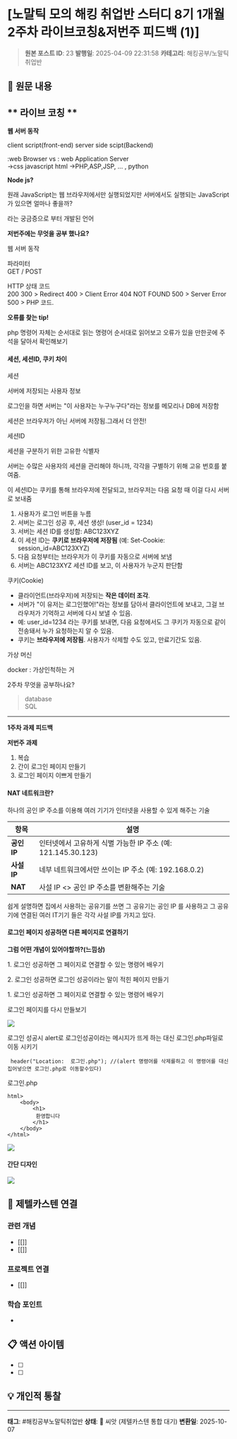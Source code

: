 # [노말틱 모의 해킹 취업반 스터디 8기 1개월 2주차 라이브코칭&저번주 피드백 (1)]

> **원본 포스트 ID**: 23
> **발행일**: 2025-04-09 22:31:58
> **카테고리**: 해킹공부/노말틱 취업반

## 📝 원문 내용

## ** 라이브 코칭 **  
  
**웹 서버 동작**

  
client script(front-end) server side scipt(Backend)

:web Browser vs : web Application Server   
→css javascript html →PHP,ASP,JSP, ... , python

**Node js?**

원래 JavaScript는 웹 브라우저에서만 실행되었지만 서버에서도 실행되는 JavaScript가 있으면 얼마나 좋을까?

라는 궁금증으로 부터 개발된 언어

  
**저번주에는 무엇을 공부 했나요?**

웹 서버 동작

파라미터   
GET / POST

HTTP 상태 코드   
200 300 > Redirect 400 > Client Error 404 NOT FOUND 500 > Server Error 500 > PHP 코드.

**오류를 찾는 tip!**

  
<?php  
/*   
asdsadasd

asdsadsadsad  
*/(주석)   
?>

php 명령어 자체는 순서대로 읽는 명령어 순서대로 읽어보고 오류가 있을 만한곳에 주석을 달아서 확인해보기

#### **세션, 세션ID, 쿠키 차이**

세션 

서버에 저장되는 사용자 정보

로그인을 하면 서버는 "이 사용자는 누구누구다"라는 정보를 메모리나 DB에 저장함

세션은 브라우저가 아닌 서버에 저장됨.그래서 더 안전!

세션ID

세션을 구분하기 위한 고유한 식별자 

서버는 수많은 사용자의 세션을 관리해야 하니까, 각각을 구별하기 위해 고유 번호를 붙여줌.

이 세션ID는 쿠키를 통해 브라우저에 전달되고, 브라우저는 다음 요청 때 이걸 다시 서버로 보내줌

  1. 사용자가 로그인 버튼을 누름
  2. 서버는 로그인 성공 후, 세션 생성! (user_id = 1234)
  3. 서버는 세션 ID를 생성함: ABC123XYZ
  4. 이 세션 ID는 **쿠키로 브라우저에 저장됨** (예: Set-Cookie: session_id=ABC123XYZ)
  5. 다음 요청부터는 브라우저가 이 쿠키를 자동으로 서버에 보냄
  6. 서버는 ABC123XYZ 세션 ID를 보고, 이 사용자가 누군지 판단함



쿠키(Cookie)

  * 클라이언트(브라우저)에 저장되는 **작은 데이터 조각**.
  * 서버가 "이 유저는 로그인했어!"라는 정보를 담아서 클라이언트에 보내고, 그걸 브라우저가 기억하고 서버에 다시 보낼 수 있음.
  * 예: user_id=1234 라는 쿠키를 보내면, 다음 요청에서도 그 쿠키가 자동으로 같이 전송돼서 누가 요청하는지 알 수 있음.
  * 쿠키는 **브라우저에 저장됨**. 사용자가 삭제할 수도 있고, 만료기간도 있음.



  
  
가상 머신   
  
docker : 가상인척하는 거

  
2주차 무엇을 공부하나요?   
> database   
> SQL

* * *

**1주차 과제 피드백**

**저번주 과제**

  1. 복습 
  2. 간이 로그인 페이지 만들기
  3. 로그인 페이지 이쁘게 만들기



#### **NAT 네트워크란?**

하나의 공인 IP 주소를 이용해 여러 기기가 인터넷을 사용할 수 있게 해주는 기술

항목 | **설명**  
---|---  
**공인 IP** | 인터넷에서 고유하게 식별 가능한 IP 주소 (예: 121.145.30.123)  
**사설 IP** | 네부 네트워크에서만 쓰이는 IP 주소 (예: 192.168.0.2)  
**NAT** | 사설 IP <> 공인 IP 주소를 변환해주는 기술  
  
쉽게 설명하면 집에서 사용하는 공유기를 쓰면 그 공유기는 공인 IP 를 사용하고 그 공유기에 연결된 여러 IT기기 들은 각각 사설 IP를 가지고 있다.

#### **로그인 페이지 성공하면 다른 페이지로 연결하기**

**그럼 어떤 개념이 있어야할까?(느낌상)**

1\. 로그인 성공하면 그 페이지로 연결할 수 있는 명령어 배우기

2\. 로그인 성공하면 로그인 성공이라는 말이 적힌 페이지 만들기

1\. 로그인 성공하면 그 페이지로 연결할 수 있는 명령어 배우기

로그인 페이지를 다시 만들보기

![](./img/23_img.png)

로그인 성공시 alert로 로그인성공이라는 메시지가 뜨게 하는 대신 로그인.php파일로 이동 시키기
    
    
     header("Location:  로그인.php"); //(alert 명령어를 삭제를하고 이 명령어를 대신 집어넣으면 로그인.php로 이동할수있다)

로그인.php
    
    
    html>
        <body>
            <h1>
             환영합니다
            </h1>
        </body>
    </html>

![](./img/23_img_1.png)

#### **간단 디자인**

![](./img/23_img_2.png)


## 🔗 제텔카스텐 연결

### 관련 개념
- [[]]
- [[]]

### 프로젝트 연결
- [[]]

### 학습 포인트
-

## 📋 액션 아이템
- [ ]
- [ ]

## 💡 개인적 통찰



---

**태그**: #해킹공부노말틱취업반
**상태**: 🌱 씨앗 (제텔카스텐 통합 대기)
**변환일**: 2025-10-07
